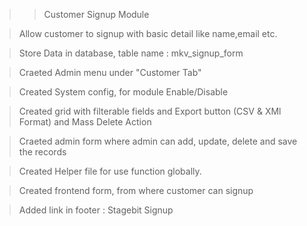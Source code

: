 >> Customer Signup Module

> Allow customer to signup with basic detail like name,email etc.

> Store Data in database, table name : mkv_signup_form

> Craeted Admin menu under "Customer Tab"

> Created System config, for module Enable/Disable

> Created grid with filterable fields and Export button (CSV & XMl Format) and Mass Delete Action

> Craeted admin form where admin can add, update, delete and save the records

> Created Helper file for use function globally.

> Created frontend form, from where customer can signup

> Added link in footer : Stagebit Signup
